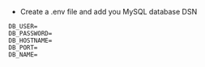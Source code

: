 - Create a .env file and add you MySQL database DSN
```text
DB_USER=
DB_PASSWORD=
DB_HOSTNAME=
DB_PORT=
DB_NAME=
```

